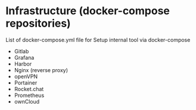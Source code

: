 # Infrastructure (docker-compose repositories)

List of docker-compose.yml file for Setup internal tool via docker-compose

* Gitlab
* Grafana
* Harbor
* Nginx (reverse proxy)
* openVPN
* Portainer
* Rocket.chat
* Prometheus
* ownCloud

